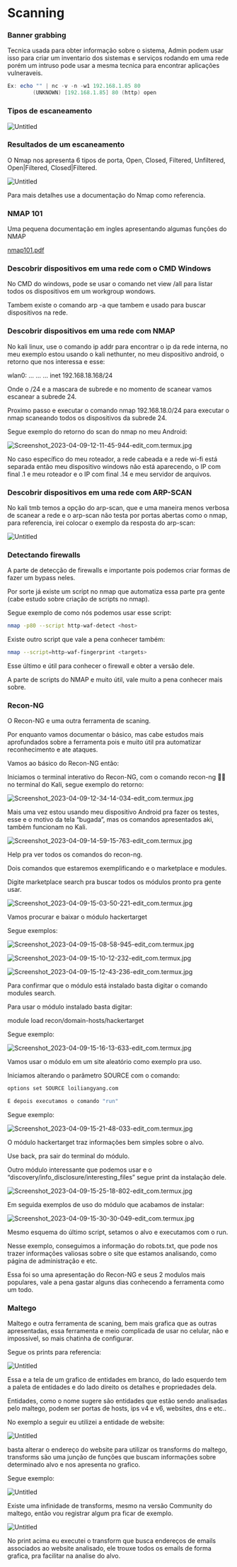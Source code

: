 # Scanning

### Banner grabbing

Tecnica usada para obter informação sobre o sistema, Admin podem usar isso para criar um inventario dos sistemas e serviços rodando em uma rede porém um intruso pode usar a mesma tecnica para encontrar aplicações vulneraveis.

```powershell
Ex: echo "" | nc -v -n -w1 192.168.1.85 80
		(UNKNOWN) [192.168.1.85] 80 (http) open
```

### Tipos de escaneamento

![Untitled](./Scaning%20f12c7a8cd6d542eeba53b1ece27db179/Untitled.png)

### Resultados de um escaneamento

O Nmap nos apresenta 6 tipos de porta, Open, Closed, Filtered, Unfiltered, Open|Filtered, Closed|Filtered.

![Untitled](./Scaning%20f12c7a8cd6d542eeba53b1ece27db179/Untitled%201.png)

Para mais detalhes use a documentação do Nmap como referencia.

### NMAP 101

Uma pequena documentação em ingles apresentando algumas funções do NMAP

[nmap101.pdf](./Scaning%20f12c7a8cd6d542eeba53b1ece27db179/nmap101.pdf)

### Descobrir dispositivos em uma rede com o CMD Windows

No CMD do windows, pode se usar o comando net view /all para listar todos os dispositivos em um workgroup wondows.

Tambem existe o comando arp -a que tambem e usado para buscar dispositivos na rede.

### Descobrir dispositivos em uma rede com NMAP

No kali linux, use o comando ip addr para encontrar o ip da rede interna, no meu exemplo estou usando o kali nethunter, no meu dispositivo android, o retorno que nos interessa e esse:

wlan0: … … … inet 192.168.18.168/24

Onde o /24 e a mascara de subrede e no momento de scanear vamos escanear a subrede 24.

Proximo passo e executar o comando nmap 192.168.18.0/24 para executar o nmap scaneando todos os dispositivos da subrede 24.

Segue exemplo do retorno do scan do nmap no meu Android:

![Screenshot_2023-04-09-12-11-45-944-edit_com.termux.jpg](./Scaning%20f12c7a8cd6d542eeba53b1ece27db179/Screenshot_2023-04-09-12-11-45-944-edit_com.termux.jpg)

No caso específico do meu roteador, a rede cabeada e a rede wi-fi está separada então meu dispositivo windows não está aparecendo, o IP com final .1 e meu roteador e o IP com final .14 e meu servidor de arquivos.

### Descobrir dispositivos em uma rede com ARP-SCAN

No kali tmb temos a opção do arp-scan, que e uma maneira menos verbosa de scanear a rede e o arp-scan não testa por portas abertas como o nmap, para referencia, irei colocar o exemplo da resposta do arp-scan:

![Untitled](./Scaning%20f12c7a8cd6d542eeba53b1ece27db179/Untitled%202.png)

### Detectando firewalls

A parte de detecção de firewalls e importante pois podemos criar formas de fazer um bypass neles.

Por sorte já existe um script no nmap que automatiza essa parte pra gente (cabe estudo sobre criação de scripts no nmap).

Segue exemplo de como nós podemos usar esse script:

```bash
nmap -p80 --script http-waf-detect <host>
```

Existe outro script que vale a pena conhecer também:

```bash
nmap --script=http-waf-fingerprint <targets>
```

Esse último e útil para conhecer o firewall e obter a versão dele.

A parte de scripts do NMAP e muito útil, vale muito a pena conhecer mais sobre.

### Recon-NG

O Recon-NG e uma outra ferramenta de scaning.

Por enquanto vamos documentar o básico, mas cabe estudos mais aprofundados sobre a ferramenta pois e muito útil pra automatizar reconhecimento e ate ataques.

Vamos ao básico do Recon-NG então:

Iniciamos o terminal interativo do Recon-NG, com o comando recon-ng 😶‍🌫️ no terminal do Kali, segue exemplo do retorno:

![Screenshot_2023-04-09-12-34-14-034-edit_com.termux.jpg](./Scaning%20f12c7a8cd6d542eeba53b1ece27db179/Screenshot_2023-04-09-12-34-14-034-edit_com.termux.jpg)

Mais uma vez estou usando meu dispositivo Android pra fazer os testes, esse e o motivo da tela “bugada”, mas os comandos apresentados aki, também funcionam no Kali.

![Screenshot_2023-04-09-14-59-15-763-edit_com.termux.jpg](./Scaning%20f12c7a8cd6d542eeba53b1ece27db179/Screenshot_2023-04-09-14-59-15-763-edit_com.termux.jpg)

Help pra ver todos os comandos do recon-ng.

Dois comandos que estaremos exemplificando e o marketplace e modules.

Digite marketplace search pra buscar todos os módulos pronto pra gente usar.

![Screenshot_2023-04-09-15-03-50-221-edit_com.termux.jpg](./Scaning%20f12c7a8cd6d542eeba53b1ece27db179/Screenshot_2023-04-09-15-03-50-221-edit_com.termux.jpg)

Vamos procurar e baixar o módulo hackertarget

Segue exemplos:

![Screenshot_2023-04-09-15-08-58-945-edit_com.termux.jpg](./Scaning%20f12c7a8cd6d542eeba53b1ece27db179/Screenshot_2023-04-09-15-08-58-945-edit_com.termux.jpg)

![Screenshot_2023-04-09-15-10-12-232-edit_com.termux.jpg](./Scaning%20f12c7a8cd6d542eeba53b1ece27db179/Screenshot_2023-04-09-15-10-12-232-edit_com.termux.jpg)

![Screenshot_2023-04-09-15-12-43-236-edit_com.termux.jpg](./Scaning%20f12c7a8cd6d542eeba53b1ece27db179/Screenshot_2023-04-09-15-12-43-236-edit_com.termux.jpg)

Para confirmar que o módulo está instalado basta digitar o comando modules search.

Para usar o módulo instalado basta digitar:

module load recon/domain-hosts/hackertarget

Segue exemplo:

![Screenshot_2023-04-09-15-16-13-633-edit_com.termux.jpg](./Scaning%20f12c7a8cd6d542eeba53b1ece27db179/Screenshot_2023-04-09-15-16-13-633-edit_com.termux.jpg)

Vamos usar o módulo em um site aleatório como exemplo pra uso.

Iniciamos alterando o parâmetro SOURCE com o comando:

```bash
options set SOURCE loiliangyang.com

E depois executamos o comando "run"
```

Segue exemplo:

![Screenshot_2023-04-09-15-21-48-033-edit_com.termux.jpg](./Scaning%20f12c7a8cd6d542eeba53b1ece27db179/Screenshot_2023-04-09-15-21-48-033-edit_com.termux.jpg)

O módulo hackertarget traz informações bem simples sobre o alvo.

Use back, pra sair do terminal do módulo.

Outro módulo interessante que podemos usar e o “discovery/info_disclosure/interesting_files” segue print da instalação dele.

![Screenshot_2023-04-09-15-25-18-802-edit_com.termux.jpg](./Scaning%20f12c7a8cd6d542eeba53b1ece27db179/Screenshot_2023-04-09-15-25-18-802-edit_com.termux.jpg)

Em seguida exemplos de uso do módulo que acabamos de instalar:

![Screenshot_2023-04-09-15-30-30-049-edit_com.termux.jpg](./Scaning%20f12c7a8cd6d542eeba53b1ece27db179/Screenshot_2023-04-09-15-30-30-049-edit_com.termux.jpg)

Mesmo esquema do último script, setamos o alvo e executamos com o run.

Nesse exemplo, conseguimos a informação do robots.txt, que pode nos trazer informações valiosas sobre o site que estamos analisando, como página de administração e etc.

Essa foi so uma apresentação do Recon-NG e seus 2 modulos mais populares, vale a pena gastar alguns dias conhecendo a ferramenta como um todo.

### Maltego

Maltego e outra ferramenta de scaning, bem mais grafica que as outras apresentadas, essa ferramenta e meio complicada de usar no celular, não e impossivel, so mais chatinha de configurar.

Segue os prints para referencia:

![Untitled](./Scaning%20f12c7a8cd6d542eeba53b1ece27db179/Untitled%203.png)

Essa e a tela de um grafico de entidades em branco, do lado esquerdo tem a paleta de entidades e do lado direito os detalhes e propriedades dela.

Entidades, como o nome sugere são entidades que estão sendo analisadas pelo maltego, podem ser portas de hosts, ips v4 e v6, websites, dns e etc..

No exemplo a seguir eu utilizei a entidade de website:

![Untitled](./Scaning%20f12c7a8cd6d542eeba53b1ece27db179/Untitled%204.png)

basta alterar o endereço do website para utilizar os transforms do maltego, transforms são uma junção de funções que buscam informações sobre determinado alvo e nos apresenta no grafico.

Segue exemplo:

![Untitled](./Scaning%20f12c7a8cd6d542eeba53b1ece27db179/Untitled%205.png)

Existe uma infinidade de transforms, mesmo na versão Community do maltego, então vou registrar algum pra ficar de exemplo.

![Untitled](./Scaning%20f12c7a8cd6d542eeba53b1ece27db179/Untitled%206.png)

No print acima eu executei o transform que busca endereços de emails associados ao website analisado, ele trouxe todos os emails de forma grafica, pra facilitar na analise do alvo.